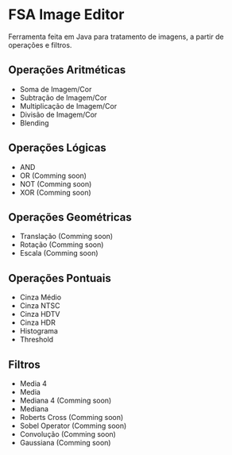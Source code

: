 # FSA Image Editor

Ferramenta feita em Java para tratamento de imagens, a partir de operações e filtros.

## Operações Aritméticas
- Soma de Imagem/Cor
- Subtração de Imagem/Cor
- Multiplicação de Imagem/Cor
- Divisão de Imagem/Cor
- Blending

## Operações Lógicas
- AND
- OR (Comming soon)
- NOT (Comming soon)
- XOR (Comming soon)

## Operações Geométricas
- Translação (Comming soon)
- Rotação (Comming soon)
- Escala (Comming soon)

## Operações Pontuais
- Cinza Médio
- Cinza NTSC
- Cinza HDTV
- Cinza HDR
- Histograma
- Threshold

## Filtros
- Media 4
- Media
- Mediana 4 (Comming soon)
- Mediana 
- Roberts Cross (Comming soon)
- Sobel Operator (Comming soon)
- Convolução (Comming soon)
- Gaussiana (Comming soon)
